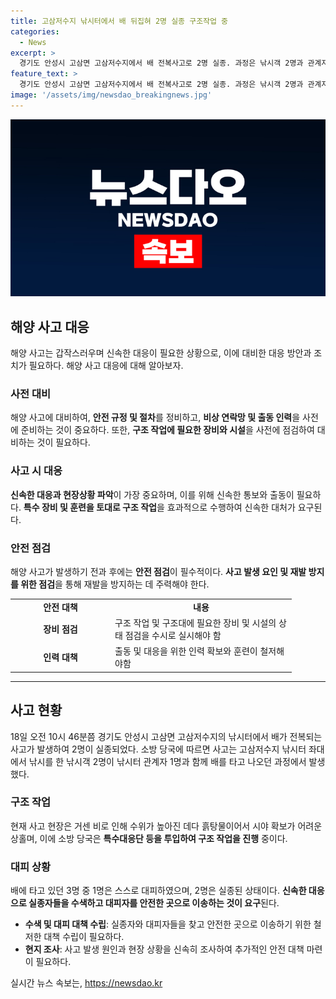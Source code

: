 ```yaml
---
title: 고삼저수지 낚시터에서 배 뒤집혀 2명 실종 구조작업 중
categories:
  - News
excerpt: >
  경기도 안성시 고삼면 고삼저수지에서 배 전복사고로 2명 실종. 과정은 낚시객 2명과 관계자 1명이 배를 타다가 발생. 1명은 대피, 2명은 실종 중. 현장은 비와 흙탕물로 어려움. 소방당국이 특수대응단을 투입해 구조작업 중.
feature_text: >
  경기도 안성시 고삼면 고삼저수지에서 배 전복사고로 2명 실종. 과정은 낚시객 2명과 관계자 1명이 배를 타다가 발생. 1명은 대피, 2명은 실종 중. 현장은 비와 흙탕물로 어려움. 소방당국이 특수대응단을 투입해 구조작업 중.
image: '/assets/img/newsdao_breakingnews.jpg'
---
```


<p><img src="/assets/img/newsdao_breakingnews.jpg" alt="pcversion 속보" /></p>

<h2 data-ke-size="size26">해양 사고 대응</h2>

<p data-ke-size="size16">해양 사고는 갑작스러우며 신속한 대응이 필요한 상황으로, 이에 대비한 대응 방안과 조치가 필요하다. 해양 사고 대응에 대해 알아보자.</p>

<h3>사전 대비</h3>

<p data-ke-size="size16">해양 사고에 대비하여, <b>안전 규정 및 절차</b>를 정비하고, <b>비상 연락망 및 출동 인력</b>을 사전에 준비하는 것이 중요하다. 또한, <b>구조 작업에 필요한 장비와 시설</b>을 사전에 점검하여 대비하는 것이 필요하다. </p>

<h3>사고 시 대응</h3>

<p data-ke-size="size16"><b>신속한 대응과 현장상황 파악</b>이 가장 중요하며, 이를 위해 신속한 통보와 출동이 필요하다. <b>특수 장비 및 훈련을 토대로 구조 작업</b>을 효과적으로 수행하여 신속한 대처가 요구된다.</p>

<h3>안전 점검</h3>

<p data-ke-size="size16">해양 사고가 발생하기 전과 후에는 <b>안전 점검</b>이 필수적이다. <b>사고 발생 요인 및 재발 방지를 위한 점검</b>을 통해 재발을 방지하는 데 주력해야 한다.</p>

<table>
  <colgroup>
    <col width="160">
    <col width="290">
  </colgroup>
  <tr>
    <td style="text-align: center; height: 17px;"><b>안전 대책</b></td>
    <td style="text-align: center; height: 17px;"><b>내용</b></td>
  </tr>
  <tr>
    <td style="text-align: center; height: 17px;"><b>장비 점검</b></td>
    <td style="text-align: left; height: 17px;">구조 작업 및 구조대에 필요한 장비 및 시설의 상태 점검을 수시로 실시해야 함</td>
  </tr>
  <tr>
    <td style="text-align: center; height: 17px;"><b>인력 대책</b></td>
    <td style="text-align: left; height: 17px;">출동 및 대응을 위한 인력 확보와 훈련이 철저해야함</td>
  </tr>
</table>

<hr>

<h2 data-ke-size="size26">사고 현황</h2>

<p data-ke-size="size16">18일 오전 10시 46분쯤 경기도 안성시 고삼면 고삼저수지의 낚시터에서 배가 전복되는 사고가 발생하여 2명이 실종되었다. 소방 당국에 따르면 사고는 고삼저수지 낚시터 좌대에서 낚시를 한 낚시객 2명이 낚시터 관계자 1명과 함께 배를 타고 나오던 과정에서 발생했다. </p>

<h3>구조 작업</h3>

<p data-ke-size="size16">현재 사고 현장은 거센 비로 인해 수위가 높아진 데다 흙탕물이어서 시야 확보가 어려운 상홀며, 이에 소방 당국은 <b>특수대응단 등을 투입하여 구조 작업을 진행</b> 중이다. </p>

<h3>대피 상황</h3>

<p data-ke-size="size16">배에 타고 있던 3명 중 1명은 스스로 대피하였으며, 2명은 실종된 상태이다. <b>신속한 대응으로 실종자들을 수색하고 대피자를 안전한 곳으로 이송하는 것이 요구</b>된다. </p>

<ul>
  <li><b>수색 및 대피 대책 수립</b>: 실종자와 대피자들을 찾고 안전한 곳으로 이송하기 위한 철저한 대책 수립이 필요하다. </li>
  <li><b>현지 조사</b>: 사고 발생 원인과 현장 상황을 신속히 조사하여 추가적인 안전 대책 마련이 필요하다. </li>
</ul>
실시간 뉴스 속보는, <a href="https://newsdao.kr" rel="dofollow">https://newsdao.kr</a>


